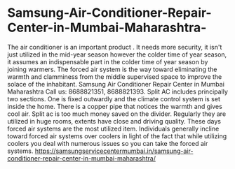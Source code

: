 # Samsung-Air-Conditioner-Repair-Center-in-Mumbai-Maharashtra-
The air conditioner is an important product . It needs more security, it isn't just utilized in the mid-year season however the colder time of year season, it assumes an indispensable part in the colder time of year season by joining warmers. The forced air system is the way toward eliminating the warmth and clamminess from the middle supervised space to improve the solace of the inhabitant. Samsung Air Conditioner Repair Center in Mumbai Maharashtra Call us: 8688821351, 8688821393.  Split AC includes principally two sections. One is fixed outwardly and the climate control system is set inside the home. There is a copper pipe that notices the warmth and gives cool air. Split ac is too much money saved on the divider. Regularly they are utilized in huge rooms, extents have close and driving quality. These days forced air systems are the most utilized item. Individuals generally incline toward forced air systems over coolers in light of the fact that while utilizing coolers you deal with numerous issues so you can take the forced air systems.  https://samsungservicecentermumbai.in/samsung-air-conditioner-repair-center-in-mumbai-maharashtra/
